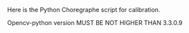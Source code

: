 Here is the Python Choregraphe script for calibration.

Opencv-python version MUST BE NOT HIGHER THAN 3.3.0.9 
